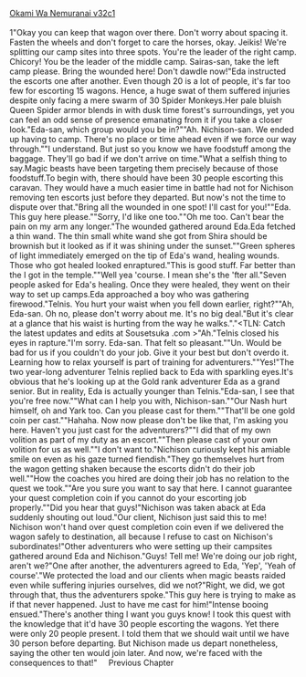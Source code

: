 [Okami Wa Nemuranai v32c1](https://www.sousetsuka.com/2020/12/okami-wa-nemuranai-321.html)
<br/><br/>
1"Okay you can keep that wagon over there. Don't worry about spacing it. Fasten the wheels and don't forget to care the horses, okay. Jeikis! We're splitting our camp sites into three spots. You're the leader of the right camp. Chicory! You be the leader of the middle camp. Sairas-san, take the left camp please. Bring the wounded here! Don't dawdle now!"Eda instructed the escorts one after another. Even though 20 is a lot of people, it's far too few for escorting 15 wagons. Hence, a huge swat of them suffered injuries despite only facing a mere swarm of 30 Spider Monkeys.Her pale bluish Queen Spider armor blends in with dusk time forest's surroundings, yet you can feel an odd sense of presence emanating from it if you take a closer look."Eda-san, which group would you be in?""Ah. Nichison-san. We ended up having to camp. There's no place or time ahead even if we force our way through.""I understand. But just so you know we have foodstuff among the baggage. They'll go bad if we don't arrive on time."What a selfish thing to say.Magic beasts have been targeting them precisely because of those foodstuff.To begin with, there should have been 30 people escorting this caravan. They would have a much easier time in battle had not for Nichison removing ten escorts just before they departed. But now's not the time to dispute over that."Bring all the wounded in one spot! I'll cast <Recovery> for you!""Eda. This guy here please.""Sorry, I'd like one too.""Oh me too. Can't bear the pain on my arm any longer."The wounded gathered around Eda.Eda fetched a thin wand. The thin small white wand she got from Shira should be brownish but it looked as if it was shining under the sunset."<Recovery><Recovery><Recovery>"Green spheres of light immediately emerged on the tip of Eda's wand, healing wounds. Those who got healed looked enraptured."This is good stuff. Far better than the <Recovery> I got in the temple.""Well yea 'course. I mean she's the <Healing Hand of Herb Saint> 'fter all."Seven people asked for Eda's healing. Once they were healed, they went on their way to set up camps.Eda approached a boy who was gathering firewood."Telnis. You hurt your waist when you fell down earlier, right?""Ah, Eda-san. Oh no, please don't worry about me. It's no big deal."But it's clear at a glance that his waist is hurting from the way he walks."<Recovery>."<TLN: Catch the latest updates and edits at Sousetsuka .com >"Ah."Telnis closed his eyes in rapture."I'm sorry. Eda-san. That felt so pleasant.""Un. Would be bad for us if you couldn't do your job. Give it your best but don't overdo it. Learning how to relax yourself is part of training for adventurers.""Yes!"The two year-long adventurer Telnis replied back to Eda with sparkling eyes.It's obvious that he's looking up at the Gold rank adventurer <Thousand Shoots> Eda as a grand senior. But in reality, Eda is actually younger than Telnis."Eda-san, I see that you're free now.""What can I help you with, Nichison-san.""Our Nash hurt himself, oh and Yark too. Can you please cast <Recovery> for them.""That'll be one gold coin per cast.""Hahaha. Now now please don't be like that, I'm asking you here. Haven't you just cast <Recovery> for the adventurers?""I did that of my own volition as part of my duty as an escort.""Then please cast <Recovery> of your own volition for us as well.""I don't want to."Nichison curiously kept his amiable smile on even as his gaze turned fiendish."They go themselves hurt from the wagon getting shaken because the escorts didn't do their job well.""How the coaches you hired are doing their job has no relation to the quest we took.""Are you sure you want to say that here. I cannot guarantee your quest completion coin if you cannot do your escorting job properly.""Did you hear that guys!"Nichison was taken aback at Eda suddenly shouting out loud."Our client, Nichison just said this to me! Nichison won't hand over quest completion coin even if we delivered the wagon safely to destination, all because I refuse to cast <Recovery> on Nichison's subordinates!"Other adventurers who were setting up their campsites gathered around Eda and Nichison."Guys! Tell me! We're doing our job right, aren't we?"One after another, the adventurers agreed to Eda, 'Yep', 'Yeah of course'."We protected the load and our clients when magic beasts raided even while suffering injuries ourselves, did we not?"Right, we did, we got through that, thus the adventurers spoke."This guy here is trying to make as if that never happened. Just to have me cast <Recovery> for him!"Intense booing ensued."There's another thing I want you guys know! I took this quest with the knowledge that it'd have 30 people escorting the wagons. Yet there were only 20 people present. I told them that we should wait until we have 30 person before departing. But Nichison made us depart nonetheless, saying the other ten would join later. And now, we're faced with the consequences to that!"     Previous Chapter <br/>
